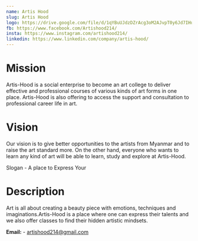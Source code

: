 ```yaml
---
name: Artis Hood
slug: Artis Hood
logo: https://drive.google.com/file/d/1qYBuUJdzDZrAcg3oM2AJvpT0y6Jd7IHu/view?usp=sharin
fb: https://www.facebook.com/Artishood214/
insta: https://www.instagram.com/artishood214/
linkedin: https://www.linkedin.com/company/artis-hood/
---
```


# Mission

Artis-Hood is a social enterprise to become an art college to deliver effective and professional courses of various kinds of art forms in one place. Artis-Hood is also offering to access the support and consultation to professional career life in art.

# Vision

Our vision is to give better opportunities to the artists from Myanmar and to raise the art standard more. On the other hand, everyone who wants to learn any kind of art will be able to learn, study and explore at Artis-Hood.

Slogan - A place to Express Your

# Description

Art is all about creating a beauty piece with emotions, techniques and imaginations.Artis-Hood is a place where one can express their talents and we also offer classes to find their hidden artistic mindsets.

**Email:** - artishood214@gmail.com

